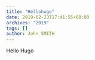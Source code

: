 ```yaml
---
title: "Hellohugo"
date: 2019-02-23T17:41:55+08:00
archives: "2019"
tags: []
author: John SMITH
---
```

Hello Hugo
